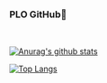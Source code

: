### PLO GitHub🙂

<br>

[![Anurag's github stats](https://github-readme-stats.vercel.app/api?username=dplo1514&theme=merko)](https://github.com/anuraghazra/github-readme-stats)

[![Top Langs](https://github-readme-stats.vercel.app/api/top-langs/?username=dplo1514&layout=compact&theme=merko)](https://github.com/anuraghazra/github-readme-stats)
</div>
<br>


